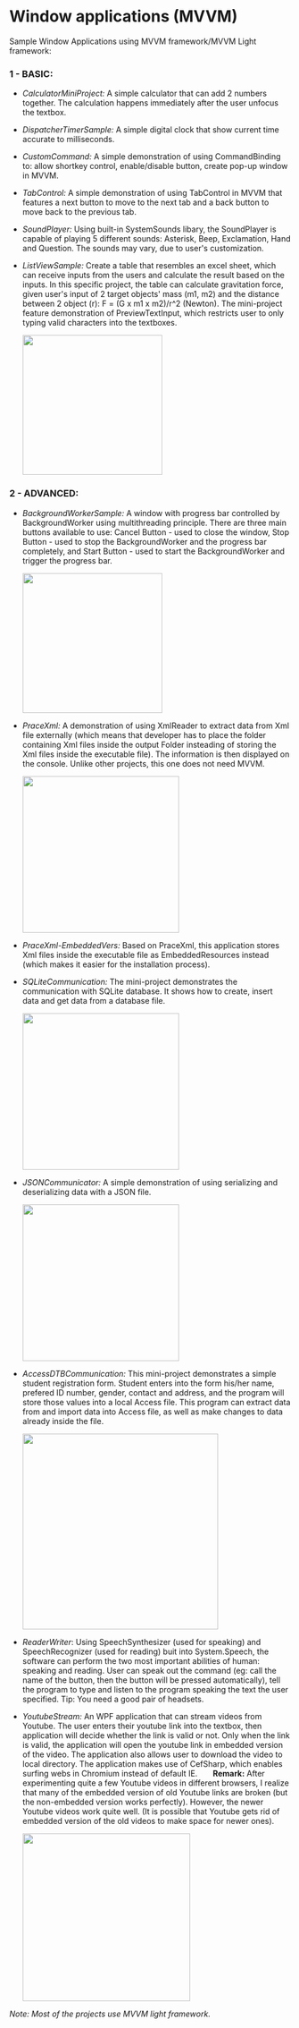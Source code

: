# Window applications (MVVM)
Sample Window Applications using MVVM framework/MVVM Light framework:
### 1 - BASIC:
- *CalculatorMiniProject:* A simple calculator that can add 2 numbers together. The calculation happens immediately after the user unfocus the textbox.
- *DispatcherTimerSample:* A simple digital clock that show current time accurate to milliseconds.
- *CustomCommand:* A simple demonstration of using CommandBinding to: allow shortkey control, enable/disable button, create pop-up window in MVVM.
- *TabControl:* A simple demonstration of using TabControl in MVVM that features a next button to move to the next tab and a back button to move back to the previous tab. 
- *SoundPlayer:* Using built-in SystemSounds libary, the SoundPlayer is capable of playing 5 different sounds: Asterisk, Beep, Exclamation, Hand and Question. The sounds may vary, due to user's customization.
- *ListViewSample:* Create a table that resembles an excel sheet, which can receive inputs from the users and calculate the result based on the inputs. In this specific project, the table can calculate gravitation force, given user's input of 2 target objects' mass (m1, m2) and the distance between 2 object (r): F = (G x m1 x m2)/r^2 (Newton). The mini-project feature demonstration of PreviewTextInput, which restricts user to only typing valid characters into the textboxes.

  <img src="https://github.com/minhducubc97/Window-Applications-MVVM/blob/master/Images/Github11.PNG" height="250"/>
  
### 2 - ADVANCED:
- *BackgroundWorkerSample:* A window with progress bar controlled by BackgroundWorker using multithreading principle. There are three main buttons available to use: Cancel Button - used to close the window, Stop Button - used to stop the BackgroundWorker and the progress bar completely, and Start Button - used to start the BackgroundWorker and trigger the progress bar.

  <img src="https://github.com/minhducubc97/Window-Applications-MVVM/blob/master/Images/BackgroundWorker.PNG"  height="250"/>
  
- *PraceXml:* A demonstration of using XmlReader to extract data from Xml file externally (which means that developer has to place the folder containing Xml files inside the output Folder insteading of storing the Xml files inside the executable file). The information is then displayed on the console. Unlike other projects, this one does not need MVVM.

  <img src="https://github.com/minhducubc97/Window-Applications-MVVM/blob/master/Images/Github10.PNG" height="280"/>
  
- *PraceXml-EmbeddedVers:* Based on PraceXml, this application stores Xml files inside the executable file as EmbeddedResources instead (which makes it easier for the installation process).
- *SQLiteCommunication:* The mini-project demonstrates the communication with SQLite database. It shows how to create, insert data and get data from a database file.

  <img src="https://github.com/minhducubc97/Window-Applications-MVVM/blob/master/Images/SQLCommunication.PNG" height="280"/>
  
- *JSONCommunicator:* A simple demonstration of using serializing and deserializing data with a JSON file. 

  <img src="https://github.com/minhducubc97/Window-Applications-MVVM/blob/master/Images/JSONCommunicator.PNG" height="280"/>
  
- *AccessDTBCommunication:* This mini-project demonstrates a simple student registration form. Student enters into the form his/her name, prefered ID number, gender, contact and address, and the program will store those values into a local Access file. This program can extract data from and import data into Access file, as well as make changes to data already inside the file.

  <img src="https://github.com/minhducubc97/Window-Applications-MVVM/blob/master/Images/AccessDTBCommunication.PNG" height="350"/>
  
- *ReaderWriter*: Using SpeechSynthesizer (used for speaking) and SpeechRecognizer (used for reading) buit into System.Speech, the software can perform the two most important abilities of human: speaking and reading. User can speak out the command (eg: call the name of the button, then the button will be pressed automatically), tell the program to type and listen to the program speaking the text the user specified. Tip: You need a good pair of headsets.
- *YoutubeStream:* An WPF application that can stream videos from Youtube. The user enters their youtube link into the textbox, then application will decide whether the link is valid or not. Only when the link is valid, the application will open the youtube link in embedded version of the video. The application also allows user to download the video to local directory. The application makes use of CefSharp, which enables surfing webs in Chromium instead of default IE.&nbsp;&nbsp;&nbsp;&nbsp;&nbsp;&nbsp;
**Remark:** After experimenting quite a few Youtube videos in different browsers, I realize that many of the embedded version of old Youtube links are broken (but the non-embedded version works perfectly). However, the newer Youtube videos work quite well. (It is possible that Youtube gets rid of embedded version of the old videos to make space for newer ones).

  <img src="https://github.com/minhducubc97/Window-Applications-MVVM/blob/master/Images/YoutubeRight.PNG" height="300"/>


*Note: Most of the projects use MVVM light framework.*
